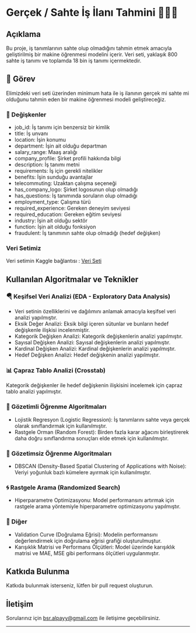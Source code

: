 # Gerçek / Sahte İş İlanı Tahmini 👩‍💻⛳

## Açıklama
Bu proje, iş tanımlarının sahte olup olmadığını tahmin etmek amacıyla geliştirilmiş bir makine öğrenmesi modelini içerir. Veri seti, yaklaşık 800 sahte iş tanımı ve toplamda 18 bin iş tanımı içermektedir.

## 🔗 Görev
Elimizdeki veri seti üzerinden minimum hata ile iş ilanının gerçek mi sahte mi olduğunu tahmin eden bir makine öğrenmesi modeli geliştireceğiz.

### 🎯 Değişkenler

- job_id: İş tanımı için benzersiz bir kimlik
- title: İş unvanı
- location: İşin konumu
- department: İşin ait olduğu departman
- salary_range: Maaş aralığı
- company_profile: Şirket profili hakkında bilgi
- description: İş tanımı metni
- requirements: İş için gerekli nitelikler
- benefits: İşin sunduğu avantajlar
- telecommuting: Uzaktan çalışma seçeneği
- has_company_logo: Şirket logosunun olup olmadığı
- has_questions: İş tanımında soruların olup olmadığı
- employment_type: Çalışma türü
- required_experience: Gereken deneyim seviyesi
- required_education: Gereken eğitim seviyesi
- industry: İşin ait olduğu sektör
- function: İşin ait olduğu fonksiyon
- fraudulent: İş tanımının sahte olup olmadığı (hedef değişken)

### Veri Setimiz
Veri setimin Kaggle bağlantısı :
[Veri Seti](https://www.kaggle.com/code/busraalpay/jobscout)

##  Kullanılan Algoritmalar ve Teknikler

 ### 🪂 Keşifsel Veri Analizi (EDA - Exploratory Data Analysis)
- Veri setinin özelliklerini ve dağılımını anlamak amacıyla keşifsel veri analizi yapılmıştır.
- Eksik Değer Analizi: Eksik bilgi içeren sütunlar ve bunların hedef değişkenle ilişkisi incelenmiştir.
- Kategorik Değişken Analizi: Kategorik değişkenlerin analizi yapılmıştır.
- Sayısal Değişken Analizi: Sayısal değişkenlerin analizi yapılmıştır.
- Kardinal Değişken Analizi: Kardinal değişkenlerin analizi yapılmıştır.
- Hedef Değişken Analizi: Hedef değişkenin analizi yapılmıştır.

### 📊 Çapraz Tablo Analizi (Crosstab)
Kategorik değişkenler ile hedef değişkenin ilişkisini incelemek için çapraz tablo analizi yapılmıştır.

### 💠 Gözetimli Öğrenme Algoritmaları
- Lojistik Regresyon (Logistic Regression): İş tanımlarını sahte veya gerçek olarak sınıflandırmak için kullanılmıştır.
- Rastgele Orman (Random Forest): Birden fazla karar ağacını birleştirerek daha doğru sınıflandırma sonuçları elde etmek için kullanılmıştır.

### 🚀 Gözetimsiz Öğrenme Algoritmaları
- DBSCAN (Density-Based Spatial Clustering of Applications with Noise): Veriyi yoğunluk bazlı kümelere ayırmak için kullanılmıştır.

### 🌀 Rastgele Arama (Randomized Search)
- Hiperparametre Optimizasyonu: Model performansını artırmak için rastgele arama yöntemiyle hiperparametre optimizasyonu yapılmıştır.

### 🌼 Diğer
- Validation Curve (Doğrulama Eğrisi): Modelin performansını değerlendirmek için doğrulama eğrisi grafiği oluşturulmuştur.
- Karışıklık Matrisi ve Performans Ölçütleri: Model üzerinde karışıklık matrisi ve MAE, MSE gibi performans ölçütleri uygulanmıştır.

## Katkıda Bulunma
Katkıda bulunmak isterseniz, lütfen bir pull request oluşturun.

## İletişim
Sorularınız için bsr.alpayy@gmail.com ile iletişime geçebilirsiniz.

---
